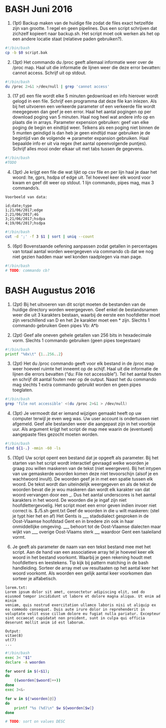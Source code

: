 # BASH Juni 2016

1. (1pt) Backup maken van de huidige file zodat de files exact hetzelfde zijn van grootte. 1 regel en geen pipelines. Dus een script schrijven dat zichzelf kopieert naar backup.sh. Het script moet ook werken als het op een andere locatie staat (relatieve paden gebruiken?).
```sh
#!/bin/bash
cp -b $0 script.bak
```

2. (3pt) Het commando du /proc geeft allemaal informatie weer over de /proc map. Haal uit die informatie de lijnen weer die deze error bevatten: cannot access. Schrijf uit op stdout. 
```sh
#!/bin/bash
du /proc 2>&1 >/dev/null | grep 'cannot access'
```

3. (17 pt) een file wordt elke 5 minuten gedownload en info hierover wordt gelogd in een file. Schrijf een programma dat deze file kan inlezen. Als bij het uitvoeren een verkeerde parameter of een verkeerde file wordt meegegeven dan geef je een error. Haal het aantal pogingen op per download poging van 5 minuten. Haal nog heel wat andere info op en plaats die in arrays. Parameter expension gebruiken: geef van elke poging de begin en eindtijd weer. Telkens als een poging niet binnen de 5 munten geindigd is dan heb je geen eindtijd maar gebruiken je de begintijd van de volgende => parameter expansion gebruiken. Haal bepaalde info er uit via regex  (het aantal opeenvolgende puntjes). Schrijf alles mooi onder elkaar uit met tabs tussen de gegevens. 
```sh
#!/bin/bash
#TODO
```

4. (3pt) Je krijgt een file die wat lijkt op csv file en per lijn haal je daar het woord: lte, gprs, hsdpa of edge uit. Tel hoeveel keer elk woord voor kwam en geef dit weer op stdout. 1 lijn commando, pipes mag, max 3 commando’s. 
```
Voorbeeld van data:

id;date;type
1;21/06/2017;edge
2;21/06/2017;4G
3;21/06/2017;hsdpa
4;19/06/2017;hsdpa
```
```sh
#!/bin/bash
cut -d ';' -f 3 $1 | sort | uniq --count
```

5. (6pt) Bovenstaande oefening aanpassen zodat getallen in percentages van totaal aantal worden weergegeven via commando cb dat we nog niet gezien hadden maar wel konden raadplegen via man page.

```sh
#!/bin/bash
# TODO: commando cb?
```



# BASH Augustus 2016

1. (2pt) Bij het uitvoeren van dit script moeten de bestanden van de huidige directory worden weergegeven. Geef enkel de bestandsnamen weer die uit 3 karakters bestaan, waarbij de eerste een hoofdletter moet zijn verschillend van D en het 2e karakter moet een * zijn.
Slechts 1 commando gebruiken
Geen pipes
Vb: A*b




2. (2pt) Geef alle oneven gehele getallen van 256 bits in hexadecimale vorm.
Slechts 1 commando  gebruiken (geen pipes toegestaan)
```sh
#!/bin/bash
printf "%0x\t" {1..256..2}
```



3. (2pt) Het du /proc commando geeft voor elk bestand in de /proc map weer hoeveel ruimte het inneemt op de schijf. Haal uit die informatie de lijnen die errors bevatten (“du: File not accessible”). Tel het aantal fouten en schrijf dit aantal fouten neer op de output.
Naast het du commando mag slechts 1 extra commando gebruikt worden en geen pipes toeglaten.
```sh
#!/bin/bash
grep 'file not accessible' <(du /proc 2>&1 > /dev/null)
```

4. (3pt) Je vermoedt dat er iemand wijzigen gemaakt heeft op uw computer terwijl je even weg was. Uw user account is ondertussen niet afgemeld. Geef alle bestanden weer die aangepast zijn in het voorbije uur. Als argument krijgt het script de map mee waarin de (eventueel) aangepaste files gezocht moeten worden.
```sh
#!/bin/bash
find ${1-.} -mmin -60 -ls
```

5. (10pt) Uw script opent een bestand dat je opgeeft als parameter. Bij het starten van het script wordt interactief gevraagd welke woorden je graag zou willen maskeren van de tekst (niet weergeven). Bij het intypen van uw gemaskerde woorden komen deze niet tevoorschijn (alsof je en wachtwoord invult). De woorden geef je in met een spatie tussen elk woord. De tekst wordt dan uiteindelijk weergegeven en als de tekst de woorden bevat die je wou maskeren dan wordt elk karakter van dat woord vervangen door een _. Dus het aantal underscores is het aantal karakters in het woord. De woorden die je ingaf zijn niet hoofdlettergevoelig.
Het script moet een error geven indien invoer niet correct is.
$./5.sh gent.txt
Geef de woorden in die u wilt maskeren: (stel je typt hier het en af)
Het Gents is ___ stadsdialect gesproken in de Oost-Vlaamse hoofdstad Gent en in bredere zin ook in haar onmiddellijke omgeving. ___ behoort tot de Oost-Vlaamse dialecten maar wijkt van ___ overige Oost-Vlaams sterk __, waardoor Gent een taaleiland vormt.


6. Je geeft als parameter de naam van een tekst bestand mee met het script. Aan de hand van een associatieve array tel je hoeveel keer elk woord in het bestand voorkomt.
Waarbij je geen rekening houdt met hoofdletters en leestekens. Tip kijk bij pattern matching in de bash handleiding. Sorteer de array met uw resultaaten op het aantal keer het woord voorkomt. Als woorden een gelijk aantal keer voorkomen dan sorteer je alfabetisch.
```
lorem.txt:
Lorem ipsum dolor sit amet, consectetur adipiscing elit, sed do eiusmod tempor incididunt ut labore et dolore magna aliqua. Ut enim ad minim 
veniam, quis nostrud exercitation ullamco laboris nisi ut aliquip ex ea commodo consequat. Duis aute irure dolor in reprehenderit in voluptate velit esse cillum dolore eu fugiat nulla pariatur. Excepteur sint occaecat cupidatat non proident, sunt in culpa qui officia deserunt mollit anim id est laborum.

Output:
vitae(8)
ut(7)
...
```
```sh
#!/bin/bash
exec 3< "$1"
declare -A woorden

for woord in $(<$1);
do
	((woorden[$woord]++))
done
exec 3<&-

for w in ${!woorden[@]}
do
	printf "%s (%d)\n" $w ${woorden[$w]} 
done

# TODO: sort on values DESC
```
